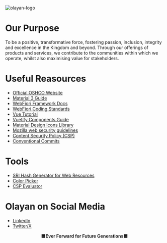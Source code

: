 
![olayan-logo](https://github.com/OSHCO/.github/assets/12120015/1e3992b7-a5df-4a05-8d61-aabbd5f93120)

# Our Purpose

To be a positive, transformative force, fostering passion, inclusion, integrity and excellence in the Kingdom and beyond. Through our offerings of products and services, we contribute to the communities within which we operate, whilst also maximising value for stakeholders.

# Useful Reasources
* [Official OSHCO Website](https://www.oshco.com/)
* [Material 3 Guide](https://m3.material.io)
* [WebFiori Framework Docs](https://webfiori.com/learn)
* [WebFiori Coding Standards](https://github.com/WebFiori/docs/blob/master/coding-standards.md)
* [Vue Tutorial](https://vuejs.org/tutorial)
* [Vuetify Components Guide](https://vuetifyjs.com/en/components/all/)
* [Material Design Icons Library](https://pictogrammers.com/library/mdi/)
* [Mozilla web security guidelines](https://infosec.mozilla.org/guidelines/web_security)
* [Content Security Policy (CSP)](https://content-security-policy.com)
* [Conventional Commits](https://www.conventionalcommits.org/en/v1.0.0/)
  
# Tools
* [SRI Hash Generator for Web Resources](https://www.srihash.org/)
* [Color Picker](https://coolors.co)
* [CSP Evaluator](https://csp-evaluator.withgoogle.com/)

# Olayan on Social Media
* [LinkedIn](https://www.linkedin.com/company/oshcoksa/)
* [Twitter/X](https://twitter.com/olayansaudi)


<p style="text-align:center;font-weight:bold">
  🟦Ever Forward for Future Generations🟦
</p>
<!--

**Here are some ideas to get you started:**

🙋‍♀️ A short introduction - what is your organization all about?
🌈 Contribution guidelines - how can the community get involved?
👩‍💻 Useful resources - where can the community find your docs? Is there anything else the community should know?
🍿 Fun facts - what does your team eat for breakfast?
🧙 Remember, you can do mighty things with the power of [Markdown](https://docs.github.com/github/writing-on-github/getting-started-with-writing-and-formatting-on-github/basic-writing-and-formatting-syntax)
-->
